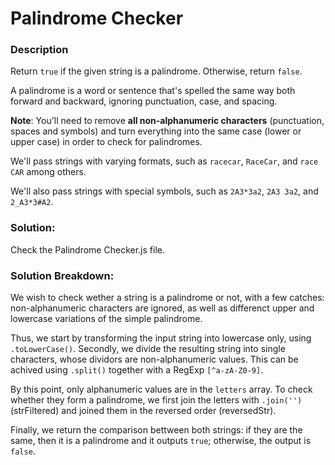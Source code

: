 # Palindrome Checker


### Description

Return `true` if the given string is a palindrome. Otherwise, return `false`.

A palindrome is a word or sentence that's spelled the same way both forward and backward, ignoring punctuation, case, and spacing.

**Note**: You'll need to remove **all non-alphanumeric characters** (punctuation, spaces and symbols) and turn everything into the same case (lower or upper case) in order to check for palindromes.

We'll pass strings with varying formats, such as `racecar`, `RaceCar`, and `race CAR` among others.

We'll also pass strings with special symbols, such as `2A3*3a2`, `2A3 3a2`, and `2_A3*3#A2`.


### Solution:

Check the Palindrome Checker.js file.

### Solution Breakdown:

We wish to check wether a string is a palindrome or not, with a few catches: non-alphanumeric characters are ignored, as well as differenct upper and lowercase variations of the simple palindrome.

Thus, we start by transforming the input string into lowercase only, using `.toLowerCase()`. Secondly, we divide the resulting string into single characters, whose dividors are non-alphanumeric values. This can be achived using `.split()` together with a RegExp `[^a-zA-Z0-9]`.

By this point, only alphanumeric values are in the `letters` array. To check whether they form a palindrome, we first join the letters with `.join('')` (strFiltered) and joined them in the reversed order (reversedStr). 

Finally, we return the comparison bettween both strings: if they are the same, then it is a palindrome and it outputs `true`; otherwise, the output is `false`.


